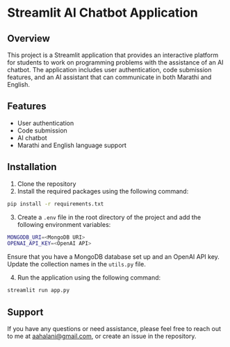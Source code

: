 # Streamlit AI Chatbot Application

## Overview

This project is a Streamlit application that provides an interactive platform for students to work on programming problems with the assistance of an AI chatbot. The application includes user authentication, code submission features, and an AI assistant that can communicate in both Marathi and English.

## Features

- User authentication
- Code submission
- AI chatbot
- Marathi and English language support

## Installation

1. Clone the repository
2. Install the required packages using the following command:

```bash
pip install -r requirements.txt
```

3. Create a `.env` file in the root directory of the project and add the following environment variables:

```bash
MONGODB_URI=<MongoDB URI>
OPENAI_API_KEY=<OpenAI API>
```

Ensure that you have a MongoDB database set up and an OpenAI API key. Update the collection names in the `utils.py` file.

4. Run the application using the following command:

```bash
streamlit run app.py
```

## Support

If you have any questions or need assistance, please feel free to reach out to me at aahalani@gmail.com, or create an issue in the repository.
